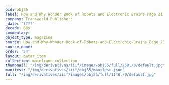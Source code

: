```yaml
---
pid: obj55
label: How and Why Wonder Book of Robots and Electronic Brains Page 21
company: Transworld Publishers
_date: "????"
decade: 60s
commentary:
object_type: magazine
source: How-and-Why-Wonder-Book-of-Robots-and-Electronic-Brains_Page_27
source_name:
order: '54'
layout: qatar_item
collection: mainframe_collection
thumbnail: "/img/derivatives/iiif/images/obj55/full/250,/0/default.jpg"
manifest: "/img/derivatives/iiif/obj55/manifest.json"
full: "/img/derivatives/iiif/images/obj55/full/1140,/0/default.jpg"
---
```

